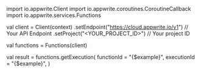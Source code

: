 import io.appwrite.Client
import io.appwrite.coroutines.CoroutineCallback
import io.appwrite.services.Functions

val client = Client(context)
    .setEndpoint("https://cloud.appwrite.io/v1") // Your API Endpoint
    .setProject("<YOUR_PROJECT_ID>") // Your project ID

val functions = Functions(client)

val result = functions.getExecution(
    functionId = "{$example}", 
    executionId = "{$example}", 
)
